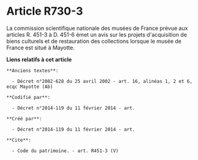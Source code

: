 # Article R730-3

La commission scientifique nationale des musées de France prévue aux articles R. 451-3 à D. 451-6 émet un avis sur les
projets d'acquisition de biens culturels et de restauration des collections lorsque le musée de France est situé à Mayotte.

**Liens relatifs à cet article**

	**Anciens textes**:

	  - Décret n°2002-628 du 25 avril 2002 - art. 16, alinéas 1, 2 et 6, ecqc Mayotte (Ab)

	**Codifié par**:

	  - Décret n°2014-119 du 11 février 2014 - art.

	**Créé par**:

	  - Décret n°2014-119 du 11 février 2014 - art.

	**Cite**:

	  - Code du patrimoine. - art. R451-3 (V)
